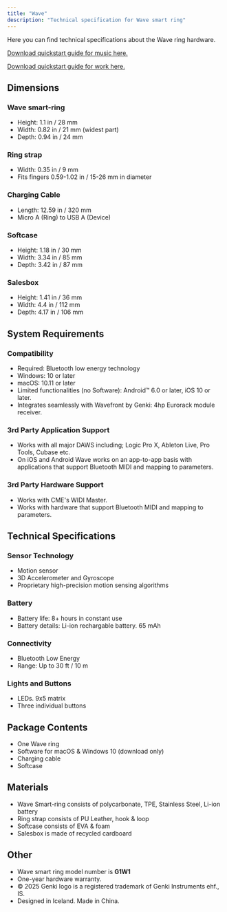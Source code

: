 ```yaml
---
title: "Wave"
description: "Technical specification for Wave smart ring"
---
```


Here you can find technical specifications about the Wave ring hardware.

[ Download quickstart guide for music here. ](/quickstart-guides/wave-for-music.pdf)

[ Download quickstart guide for work here. ](/quickstart-guides/wave-for-work.pdf)

## Dimensions

### Wave smart-ring

- Height: 1.1 in / 28 mm
- Width: 0.82 in / 21 mm (widest part)
- Depth: 0.94 in / 24 mm

### Ring strap

- Width: 0.35 in / 9 mm
- Fits fingers 0.59-1.02 in / 15-26 mm in diameter

### Charging Cable

- Length: 12.59 in / 320 mm
- Micro A (Ring) to USB A (Device)

### Softcase

- Height: 1.18 in / 30 mm
- Width: 3.34 in / 85 mm
- Depth: 3.42 in / 87 mm

### Salesbox

- Height: 1.41 in / 36 mm
- Width: 4.4 in / 112 mm
- Depth: 4.17 in / 106 mm

## System Requirements

### Compatibility

- Required: Bluetooth low energy technology
- Windows: 10 or later
- macOS: 10.11 or later
- Limited functionalities (no Software): Android™ 6.0 or later, iOS 10 or later.
- Integrates seamlessly with Wavefront by Genki: 4hp Eurorack module receiver.

### 3rd Party Application Support

- Works with all major DAWS including; Logic Pro X, Ableton Live, Pro Tools, Cubase etc.
- On iOS and Android Wave works on an app-to-app basis with applications that support Bluetooth MIDI and mapping to parameters.

### 3rd Party Hardware Support

- Works with CME's WIDI Master.
- Works with hardware that support Bluetooth MIDI and mapping to parameters.

## Technical Specifications

### Sensor Technology

- Motion sensor
- 3D Accelerometer and Gyroscope
- Proprietary high-precision motion sensing algorithms

### Battery

- Battery life: 8+ hours in constant use
- Battery details: Li-ion rechargable battery. 65 mAh

### Connectivity

- Bluetooth Low Energy
- Range: Up to 30 ft / 10 m

### Lights and Buttons

- LEDs. 9x5 matrix
- Three individual buttons

## Package Contents

- One Wave ring
- Software for macOS & Windows 10 (download only)
- Charging cable
- Softcase

## Materials

- Wave Smart-ring consists of polycarbonate, TPE, Stainless Steel, Li-ion battery
- Ring strap consists of PU Leather, hook & loop
- Softcase consists of EVA & foam
- Salesbox is made of recycled cardboard

## Other

- Wave smart ring model number is **G1W1**
- One-year hardware warranty.
- © 2025 Genki logo is a registered trademark of Genki Instruments ehf., IS.
- Designed in Iceland. Made in China.
